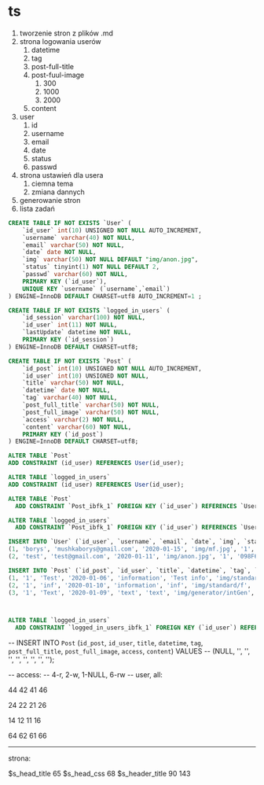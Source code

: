 # ts

1. tworzenie stron z plików .md
2. strona logowania userów
   1. datetime
   2. tag
   3. post-full-title
   4. post-fuul-image
      1. 300
      2. 1000
      3. 2000
   5. content
3. user
   1. id
   2. username
   3. email
   4. date
   5. status
   6. passwd
4. strona ustawień dla usera
   1. ciemna tema
   2. zmiana dannych
5. generowanie stron
6. lista zadań

```sql
CREATE TABLE IF NOT EXISTS `User` (
    `id_user` int(10) UNSIGNED NOT NULL AUTO_INCREMENT,
    `username` varchar(40) NOT NULL,
    `email` varchar(50) NOT NULL,
    `date` date NOT NULL,
    `img` varchar(50) NOT NULL DEFAULT "img/anon.jpg",
    `status` tinyint(1) NOT NULL DEFAULT 2,
    `passwd` varchar(60) NOT NULL,
    PRIMARY KEY (`id_user`),
    UNIQUE KEY `username` (`username`,`email`) 
) ENGINE=InnoDB DEFAULT CHARSET=utf8 AUTO_INCREMENT=1 ;

CREATE TABLE IF NOT EXISTS `logged_in_users` (
    `id_session` varchar(100) NOT NULL,
    `id_user` int(11) NOT NULL,
    `lastUpdate` datetime NOT NULL,
    PRIMARY KEY (`id_session`)
) ENGINE=InnoDB DEFAULT CHARSET=utf8;

CREATE TABLE IF NOT EXISTS `Post` (
    `id_post` int(10) UNSIGNED NOT NULL AUTO_INCREMENT,
    `id_user` int(10) UNSIGNED NOT NULL,
    `title` varchar(50) NOT NULL,
    `datetime` date NOT NULL,
    `tag` varchar(40) NOT NULL,
    `post_full_title` varchar(50) NOT NULL,
    `post_full_image` varchar(50) NOT NULL,
    `access` varchar(2) NOT NULL,
    `content` varchar(60) NOT NULL,
    PRIMARY KEY (`id_post`)
) ENGINE=InnoDB DEFAULT CHARSET=utf8;

ALTER TABLE `Post`
ADD CONSTRAINT (id_user) REFERENCES User(id_user);

ALTER TABLE `logged_in_users`
ADD CONSTRAINT (id_user) REFERENCES User(id_user);

ALTER TABLE `Post`
  ADD CONSTRAINT `Post_ibfk_1` FOREIGN KEY (`id_user`) REFERENCES `User` (`id_user`) ON DELETE CASCADE ON UPDATE CASCADE;

ALTER TABLE `logged_in_users`
  ADD CONSTRAINT `Post_ibfk_1` FOREIGN KEY (`id_user`) REFERENCES `User` (`id_user`) ON DELETE CASCADE ON UPDATE CASCADE;

INSERT INTO `User` (`id_user`, `username`, `email`, `date`, `img`, `status`, `passwd`) VALUES 
(1, 'borys', 'mushkaborys@gmail.com', '2020-01-15', 'img/mf.jpg', '1', 'c4ca4238a0b923820dcc509a6f75849b'),
(2, 'test', 'test@gmail.com', '2020-01-11', 'img/anon.jpg', '1', '098F6BCD4621D373CADE4E832627B4F6');

INSERT INTO `Post` (`id_post`, `id_user`, `title`, `datetime`, `tag`, `post_full_title`, `post_full_image`, `access`, `content`) VALUES 
(1, '1', 'Test', '2020-01-06', 'information', 'Test info', 'img/standard/f', '66', 'md/text.md'),
(2, '1', 'inf', '2020-01-10', 'information', 'inf', 'img/standard/f', '66', 'inf.md'),
(3, '1', 'Text', '2020-01-09', 'text', 'text', 'img/generator/intGen', '66', 'md/text.md');



ALTER TABLE `logged_in_users`
  ADD CONSTRAINT `logged_in_users_ibfk_1` FOREIGN KEY (`id_user`) REFERENCES `User` (`id_user`) ON DELETE CASCADE ON UPDATE CASCADE;

```
-- INSERT INTO `Post` (`id_post`, `id_user`, `title`, `datetime`, `tag`, `post_full_title`, `post_full_image`, `access`, `content`) VALUES 
-- (NULL, '', '', '', '', '', '', '', '');

-- access:
-- 4-r, 2-w, 1-NULL, 6-rw
-- user, all:

44
42
41
46

24
22
21
26

14
12
11
16

64
62
61
66

---

strona:

$s_head_title 65
$s_head_css 68
$s_header_title 90
143